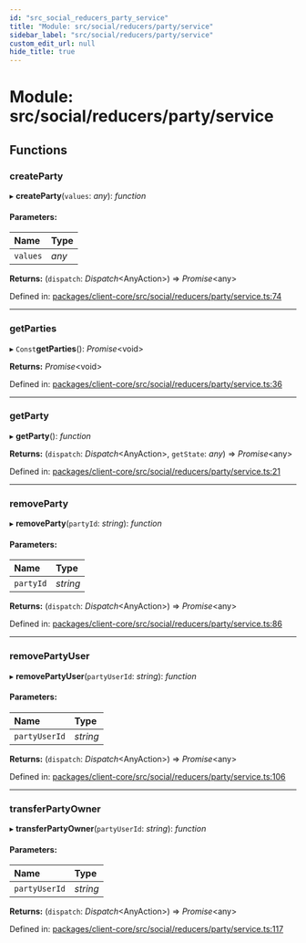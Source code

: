 ```yaml
---
id: "src_social_reducers_party_service"
title: "Module: src/social/reducers/party/service"
sidebar_label: "src/social/reducers/party/service"
custom_edit_url: null
hide_title: true
---
```


# Module: src/social/reducers/party/service

## Functions

### createParty

▸ **createParty**(`values`: *any*): *function*

#### Parameters:

Name | Type |
:------ | :------ |
`values` | *any* |

**Returns:** (`dispatch`: *Dispatch*<AnyAction\>) => *Promise*<any\>

Defined in: [packages/client-core/src/social/reducers/party/service.ts:74](https://github.com/xr3ngine/xr3ngine/blob/65dfcf39a/packages/client-core/src/social/reducers/party/service.ts#L74)

___

### getParties

▸ `Const`**getParties**(): *Promise*<void\>

**Returns:** *Promise*<void\>

Defined in: [packages/client-core/src/social/reducers/party/service.ts:36](https://github.com/xr3ngine/xr3ngine/blob/65dfcf39a/packages/client-core/src/social/reducers/party/service.ts#L36)

___

### getParty

▸ **getParty**(): *function*

**Returns:** (`dispatch`: *Dispatch*<AnyAction\>, `getState`: *any*) => *Promise*<any\>

Defined in: [packages/client-core/src/social/reducers/party/service.ts:21](https://github.com/xr3ngine/xr3ngine/blob/65dfcf39a/packages/client-core/src/social/reducers/party/service.ts#L21)

___

### removeParty

▸ **removeParty**(`partyId`: *string*): *function*

#### Parameters:

Name | Type |
:------ | :------ |
`partyId` | *string* |

**Returns:** (`dispatch`: *Dispatch*<AnyAction\>) => *Promise*<any\>

Defined in: [packages/client-core/src/social/reducers/party/service.ts:86](https://github.com/xr3ngine/xr3ngine/blob/65dfcf39a/packages/client-core/src/social/reducers/party/service.ts#L86)

___

### removePartyUser

▸ **removePartyUser**(`partyUserId`: *string*): *function*

#### Parameters:

Name | Type |
:------ | :------ |
`partyUserId` | *string* |

**Returns:** (`dispatch`: *Dispatch*<AnyAction\>) => *Promise*<any\>

Defined in: [packages/client-core/src/social/reducers/party/service.ts:106](https://github.com/xr3ngine/xr3ngine/blob/65dfcf39a/packages/client-core/src/social/reducers/party/service.ts#L106)

___

### transferPartyOwner

▸ **transferPartyOwner**(`partyUserId`: *string*): *function*

#### Parameters:

Name | Type |
:------ | :------ |
`partyUserId` | *string* |

**Returns:** (`dispatch`: *Dispatch*<AnyAction\>) => *Promise*<any\>

Defined in: [packages/client-core/src/social/reducers/party/service.ts:117](https://github.com/xr3ngine/xr3ngine/blob/65dfcf39a/packages/client-core/src/social/reducers/party/service.ts#L117)
